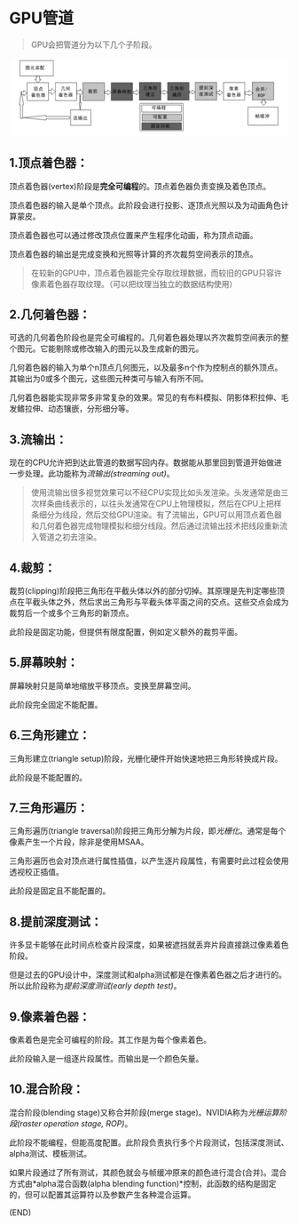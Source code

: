 # GPU管道    

> GPU会把管道分为以下几个子阶段。  

<img src="Images/render_pipeline.png" />  

## 1.顶点着色器：  

顶点着色器(vertex)阶段是**完全可编程**的。顶点着色器负责变换及着色顶点。    

顶点着色器的输入是单个顶点。此阶段会进行投影、逐顶点光照以及为动画角色计算蒙皮。  

顶点着色器也可以通过修改顶点位置来产生程序化动画，称为顶点动画。  

顶点着色器的输出是完成变换和光照等计算的齐次裁剪空间表示的顶点。    

> 在较新的GPU中，顶点着色器能完全存取纹理数据，而较旧的GPU只容许像素着色器存取纹理。（可以把纹理当独立的数据结构使用）    

## 2.几何着色器：  

可选的几何着色阶段也是完全可编程的。几何着色器处理以齐次裁剪空间表示的整个图元。它能剔除或修改输入的图元以及生成新的图元。  

几何着色器的输入为单个n顶点几何图元，以及最多n个作为控制点的额外顶点。其输出为0或多个图元，这些图元种类可与输入有所不同。    

几何着色器能实现非常多非常复杂的效果。常见的有布料模拟、阴影体积拉伸、毛发鳍拉伸、动态镶嵌，分形细分等。    

## 3.流输出：  

现在的CPU允许把到达此管道的数据写回内存。数据能从那里回到管道开始做进一步处理。此功能称为*流输出(streaming out)*。  

> 使用流输出很多视觉效果可以不经CPU实现比如头发渲染。头发通常是由三次样条曲线表示的，以往头发通常在CPU上物理模拟，然后在CPU上把样条细分为线段，然后交给GPU渲染。有了流输出，GPU可以用顶点着色器和几何着色器完成物理模拟和细分线段。然后通过流输出技术把线段重新流入管道之初去渲染。      

## 4.裁剪：  

裁剪(clipping)阶段把三角形在平截头体以外的部分切掉。其原理是先判定哪些顶点在平截头体之外，然后求出三角形与平截头体平面之间的交点。这些交点会成为裁剪后一个或多个三角形的新顶点。    

此阶段是固定功能，但提供有限度配置，例如定义额外的裁剪平面。    

## 5.屏幕映射：  

屏幕映射只是简单地缩放平移顶点。变换至屏幕空间。  

此阶段完全固定不能配置。    

## 6.三角形建立：  

三角形建立(triangle setup)阶段，光栅化硬件开始快速地把三角形转换成片段。  

此阶段是不能配置的。  

## 7.三角形遍历：  

三角形遍历(triangle traversal)阶段把三角形分解为片段，即*光栅化*。通常是每个像素产生一个片段，除非是使用MSAA。    

三角形遍历也会对顶点进行属性插值，以产生逐片段属性，有需要时此过程会使用透视校正插值。    

此阶段是固定且不能配置的。  

## 8.提前深度测试：  

许多显卡能够在此时间点检查片段深度，如果被遮挡就丢弃片段直接跳过像素着色阶段。  

但是过去的GPU设计中，深度测试和alpha测试都是在像素着色器之后才进行的。所以此阶段称为*提前深度测试(early depth test)*。    

## 9.像素着色器：  

像素着色是完全可编程的阶段。其工作是为每个像素着色。

此阶段输入是一组逐片段属性。而输出是一个颜色矢量。  

## 10.混合阶段：  

混合阶段(blending stage)又称合并阶段(merge stage)。NVIDIA称为*光栅运算阶段(raster operation stage, ROP)*。    

此阶段不能编程，但能高度配置。此阶段负责执行多个片段测试，包括深度测试、alpha测试、模板测试。    

如果片段通过了所有测试，其颜色就会与帧缓冲原来的颜色进行混合(合并)。混合方式由*alpha混合函数(alpha blending function)*控制，此函数的结构是固定的，但可以配置其运算符以及参数产生各种混合运算。     

(END)  